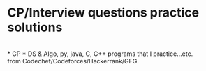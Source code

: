 # CP/Interview questions practice solutions
<br>
* CP 
* DS & Algo, py, java, C, C++ programs that I practice...etc. <br>
from Codechef/Codeforces/Hackerrank/GFG.

